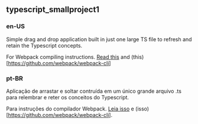## typescript_smallproject1

### en-US
Simple drag and drop application built in just one large TS file to refresh and retain the Typescript concepts.

For Webpack compiling instructions. [Read this](https://github.com/webpack/webpack-cli) and (this)[https://github.com/webpack/webpack-cli]

### pt-BR
Aplicação de arrastar e soltar contruída em um único grande arquivo .ts para relembrar e reter os conceitos do Typescript.

Para instruções do compilador Webpack. [Leia isso](https://github.com/webpack/webpack-cli) e (isso)[https://github.com/webpack/webpack-cli].
